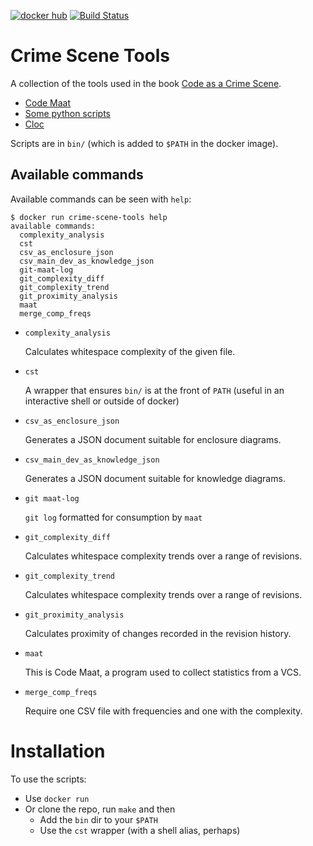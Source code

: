 [![docker hub](https://img.shields.io/badge/docker-crime--scene--tools-blue.svg)](https://hub.docker.com/r/rwstauner/crime-scene-tools)
[![Build Status](https://travis-ci.org/rwstauner/crime-scene-tools.svg?branch=master)](https://travis-ci.org/rwstauner/crime-scene-tools)

# Crime Scene Tools

A collection of the tools used in the book
[Code as a Crime Scene](https://pragprog.com/book/atcrime/your-code-as-a-crime-scene).

- [Code Maat](https://github.com/adamtornhill/code-maat)
- [Some python scripts](http://www.adamtornhill.com/code/crimescenetools.htm)
- [Cloc](http://cloc.sourceforge.net/)

Scripts are in `bin/` (which is added to `$PATH` in the docker image).

## Available commands

Available commands can be seen with `help`:

    $ docker run crime-scene-tools help
    available commands:
      complexity_analysis
      cst
      csv_as_enclosure_json
      csv_main_dev_as_knowledge_json
      git-maat-log
      git_complexity_diff
      git_complexity_trend
      git_proximity_analysis
      maat
      merge_comp_freqs

- `complexity_analysis`

    Calculates whitespace complexity of the given file.

- `cst`

    A wrapper that ensures `bin/` is at the front of `PATH`
    (useful in an interactive shell or outside of docker)

- `csv_as_enclosure_json`

    Generates a JSON document suitable for enclosure diagrams.

- `csv_main_dev_as_knowledge_json`

    Generates a JSON document suitable for knowledge diagrams.

- `git maat-log`

    `git log` formatted for consumption by `maat`

- `git_complexity_diff`

    Calculates whitespace complexity trends over a range of revisions.

- `git_complexity_trend`

    Calculates whitespace complexity trends over a range of revisions.

- `git_proximity_analysis`

    Calculates proximity of changes recorded in the revision history.

- `maat`

    This is Code Maat, a program used to collect statistics from a VCS.

- `merge_comp_freqs`

    Require one CSV file with frequencies and one with the complexity.

# Installation

To use the scripts:

- Use `docker run`
- Or clone the repo, run `make` and then
    - Add the `bin` dir to your `$PATH`
    - Use the `cst` wrapper (with a shell alias, perhaps)
